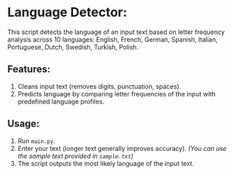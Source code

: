 # Language Detector:

This script detects the language of an input text based on letter frequency analysis across 10 languages:
English, French, German, Spanish, Italian, Portuguese, Dutch, Swedish, Turkish, Polish.

## Features:
1. Cleans input text (removes digits, punctuation, spaces).
2. Predicts language by comparing letter frequencies of the input with predefined language profiles.

## Usage:
1. Run `main.py`.
2. Enter your text (longer text generally improves accuracy).
*(You can use the sample text provided in `sample.txt`)*
3. The script outputs the most likely language of the input text.

